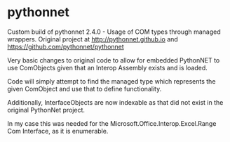 # pythonnet
Custom build of pythonnet 2.4.0 - Usage of COM types through managed wrappers.
Original project at http://pythonnet.github.io  and  https://github.com/pythonnet/pythonnet

Very basic changes to original code to allow for embedded PythonNET to use ComObjects given that an Interop Assembly exists and is loaded.

Code will simply attempt to find the managed type which represents the given ComObject and use that to define functionality.

Additionally, InterfaceObjects are now indexable as that did not exist in the original PythonNet project.

In my case this was needed for the Microsoft.Office.Interop.Excel.Range Com Interface, as it is enumerable.
